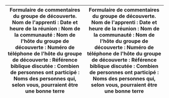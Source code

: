 | **Formulaire de commentaires du groupe de découverte.** Nom de l'apprenti : Date et heure de la réunion : Nom de la communauté : Nom de l'hôte du groupe de découverte : Numéro de téléphone de l'hôte du groupe de découverte : Référence biblique discutée : Combien de personnes ont participé : Noms des personnes qui, selon vous, pourraient être une bonne terre | **Formulaire de commentaires du groupe de découverte.** Nom de l'apprenti : Date et heure de la réunion : Nom de la communauté : Nom de l'hôte du groupe de découverte : Numéro de téléphone de l'hôte du groupe de découverte : Référence biblique discutée : Combien de personnes ont participé : Noms des personnes qui, selon vous, pourraient être une bonne terre  |
|-------------------------------------------------------------------------------------------------------------------------------------------------------------------------------------------------------------------------------------------------------------------------|-----------------------------------------------------------------------------------------------------------------------------------------------------------------------------------------------------------------------------------------------------------------|

